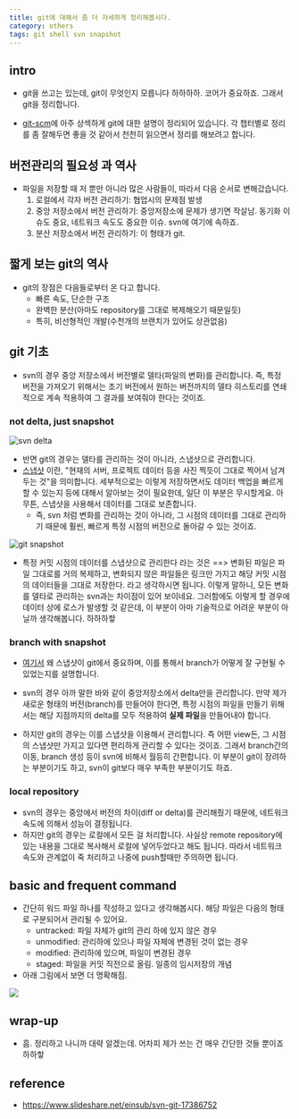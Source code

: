 ```yaml
---
title: git에 대해서 좀 더 자세하게 정리해봅시다. 
category: others
tags: git shell svn snapshot 
---
```


## intro

- git을 쓰고는 있는데, git이 무엇인지 모릅니다 하하하하. 코어가 중요하죠. 그래서 git을 정리합니다. 

- [git-scm](https://git-scm.com/book/ko/v1/%EC%8B%9C%EC%9E%91%ED%95%98%EA%B8%B0-%EB%B2%84%EC%A0%84-%EA%B4%80%EB%A6%AC%EB%9E%80%3F)에 아주 상섹하게 git에 대한 설명이 정리되어 있습니다. 각 챕터별로 정리를 좀 잘해두면 좋을 것 같아서 천천히 읽으면서 정리를 해보려고 합니다. 

## 버전관리의 필요성 과 역사 

- 파일을 저장할 때 저 뿐만 아니라 많은 사람들이, 따라서 다음 순서로 변해갔습니다. 
    1. 로컬에서 각자 버전 관리하기: 협업시의 문제점 발생 
    2. 중앙 저장소에서 버전 관리하기: 중앙저장소에 문제가 생기면 작살남. 동기화 이슈도 중요, 네트워크 속도도 중요한 이슈. svn에 여기에 속하죠. 
    3. 분산 저장소에서 버전 관리하기: 이 형태가 git. 

## 짧게 보는 git의 역사 

- git의 장점은 다음들로부터 온 다고 합니다. 
    - 빠른 속도, 단순한 구조
    - 완벽한 분산(아마도 repository를 그대로 복제해오기 때문일듯)
    - 특히, 비선형적인 개발(수천개의 브랜치가 있어도 상관없음)

## git 기초 

- svn의 경우 중앙 저장소에서 버전별로 델타(파일의 변화)를 관리합니다. 즉, 특정 버전을 가져오기 위해서는 초기 버전에서 원하는 버전까지의 델타 히스토리를 연쇄적으로 계속 적용하여 그 결과를 보여줘야 한다는 것이죠. 

### not delta, just snapshot 

![svn delta](https://git-scm.com/figures/18333fig0104-tn.png)

- 반면 git의 경우는 델타를 관리하는 것이 아니라, 스냅샷으로 관리합니다. 
- [스냅샷](https://ko.wikipedia.org/wiki/스냅샷_(기억_장치)) 이란, "현재의 서버, 프로젝트 데이터 등을 사진 찍듯이 그대로 찍어서 남겨두는 것"을 의미합니다. 세부적으로는 이렇게 저장하면서도 데이터 백업을 빠르게 할 수 있는지 등에 대해서 알아보는 것이 필요한데, 일단 이 부분은 무시할게요. 아무튼, 스냅샷을 사용해서 데이터를 그대로 보존합니다. 
    - 즉, svn 처럼 변화를 관리하는 것이 아니라, 그 시점의 데이터를 그대로 관리하기 때문에 훨씬, 빠르게 특정 시점의 버전으로 돌아갈 수 있는 것이죠. 

![git snapshot](https://git-scm.com/figures/18333fig0105-tn.png)

- 특정 커밋 시점의 데이터를 스냅샷으로 관리한다 라는 것은 ==> 변화된 파일은 파일 그대로를 거의 복제하고, 변화되지 않은 파일들은 링크만 가지고 해당 커밋 시점의 데이터들을 그대로 저장한다. 라고 생각하시면 됩니다. 이렇게 말하니, 모든 변화를 델타로 관리하는 svn과는 차이점이 있어 보이네요. 그러함에도 이렇게 할 경우에 데이터 상에 로스가 발생할 것 같은데, 이 부분이 아마 기술적으로 어려운 부분이 아닐까 생각해봅니다. 하하하핳

### branch with snapshot

- [여기서](https://www.slideshare.net/einsub/svn-git-17386752) 왜 스냅샷이 git에서 중요하며, 이를 통해서 branch가 어떻게 잘 구현될 수 있었는지를 설명합니다. 

- svn의 경우 아까 말한 바와 같이 중앙저장소에서 delta만을 관리합니다. 만약 제가 새로운 형태의 버전(branch)를 만들어야 한다면, 특정 시점의 파일을 만들기 위해서는 해당 지점까지의 delta를 모두 적용하여 **실제 파일**을 만들어내야 합니다. 

- 하지만 git의 경우는 이를 스냅샷을 이용해서 관리합니다. 즉 어떤 view든, 그 시점의 스냅샷만 가지고 있다면 편리하게 관리할 수 있다는 것이죠. 그래서 branch간의 이동, branch 생성 등이 svn에 비해서 월등히 간편합니다. 이 부분이 git이 장려하는 부분이기도 하고, svn이 git보다 매우 부족한 부분이기도 하죠. 

### local repository 

- svn의 경우는 중앙에서 버전의 차이(diff or delta)를 관리해줬기 때문에, 네트워크 속도에 의해서 성능이 결정됩니다. 
- 하지만 git의 경우는 로컬에서 모든 걸 처리합니다. 사실상 remote repository에 있는 내용을 그대로 복사해서 로컬에 넣어두었다고 해도 됩니다. 따라서 네트워크 속도와 관계없이 죽 처리하고 나중에 push할때만 주의하면 됩니다. 

## basic and frequent command 

- 간단히 워드 파일 하나를 작성하고 있다고 생각해봅시다. 해당 파일은 다음의 형태로 구분되어서 관리될 수 있어요. 
    - untracked: 파일 자체가 git의 관리 하에 있지 않은 경우 
    - unmodified: 관리하에 있으나 파일 자체에 변경된 것이 없는 경우 
    - modified: 관리하에 있으며, 파일이 변경된 경우 
    - staged: 파일을 커밋 직전으로 올림. 일종의 임시저장의 개념
- 아래 그림에서 보면 더 명확해짐. 

![](https://git-scm.com/figures/18333fig0201-tn.png)

## wrap-up 

- 흠. 정리하고 나니까 대략 알겠는데. 어차피 제가 쓰는 건 매우 간단한 것들 뿐이죠 하하핳

## reference

- <https://www.slideshare.net/einsub/svn-git-17386752>